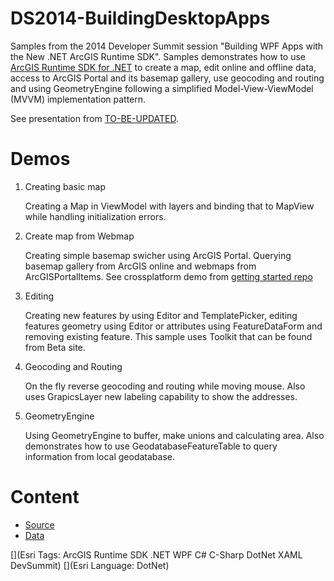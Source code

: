 DS2014-BuildingDesktopApps
======================

Samples from the 2014 Developer Summit session "Building WPF Apps with the New .NET ArcGIS Runtime SDK". Samples demonstrates how to use [ArcGIS Runtime SDK for .NET](https://developers.arcgis.com/net/) to create a map, edit online and offline data, access to ArcGIS Portal and its basemap gallery, use geocoding and routing and using GeometryEngine following a simplified Model-View-ViewModel (MVVM) implementation pattern.

See presentation from [TO-BE-UPDATED](http://video.esri.com/ ""). 

# Demos #

1. Creating basic map

	Creating a Map in ViewModel with layers and binding that to MapView while handling initialization errors. 

2. Create map from Webmap

	Creating simple basemap swicher using ArcGIS Portal. Querying basemap gallery from ArcGIS online and webmaps from ArcGISPortalItems. See crossplatform demo from [getting started repo](https://github.com/ArcGISDotNetTeam/DS2014-GettingStarted "")

3. Editing

	Creating new features by using Editor and TemplatePicker, editing features geometry using Editor or attributes using FeatureDataForm and removing existing feature. This sample uses Toolkit that can be found from Beta site. 

4. Geocoding and Routing

	On the fly reverse geocoding and routing while moving mouse. Also uses GrapicsLayer new labeling capability to show the addresses.

5. GeometryEngine

	Using GeometryEngine to buffer, make unions and calculating area. Also demonstrates how to use GeodatabaseFeatureTable to query information from local geodatabase.

# Content #

- [Source](https://github.com/ArcGISDotNetTeam/DS2014-BuildingDesktopApps/tree/master/src "Source")
- [Data](https://github.com/ArcGISDotNetTeam/DS2014-BuildingDesktopApps/tree/master/data "Data")

[](Esri Tags: ArcGIS Runtime SDK .NET WPF C# C-Sharp DotNet XAML DevSummit)
[](Esri Language: DotNet)
